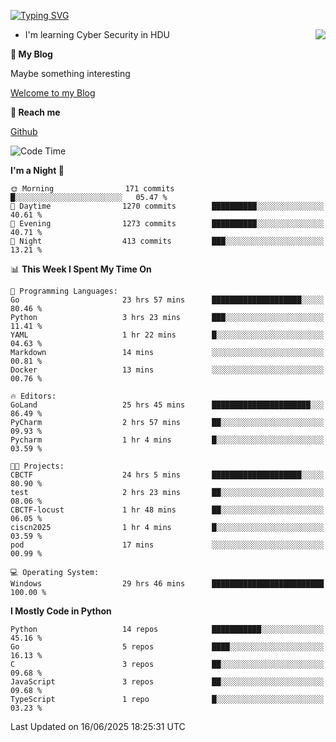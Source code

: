 [![Typing SVG](https://readme-typing-svg.herokuapp.com?font=Fira+Code&pause=1000&random=false&width=450&height=60&lines=Hello+%F0%9F%91%8B%F0%9F%8F%BB;I'm+JBNRZ)](https://git.io/typing-svg)

<a href="#">
  <img align="right" src="https://github-readme-stats.vercel.app/api?username=JBNRZ&show_icons=true&bg_color=15,f2f7fd,E0EAFC" />
</a>

- I'm learning Cyber Security in HDU

 **🌱 My Blog**

Maybe something interesting

[Welcome to my Blog](https://jbnrz.com.cn/)

 **💬 Reach me** 

[Github](https://github.com/JBNRZ)


<!--START_SECTION:waka-->
![Code Time](http://img.shields.io/badge/Code%20Time-1%2C273%20hrs%2030%20mins-blue)

**I'm a Night 🦉** 

```text
🌞 Morning                171 commits         █░░░░░░░░░░░░░░░░░░░░░░░░   05.47 % 
🌆 Daytime                1270 commits        ██████████░░░░░░░░░░░░░░░   40.61 % 
🌃 Evening                1273 commits        ██████████░░░░░░░░░░░░░░░   40.71 % 
🌙 Night                  413 commits         ███░░░░░░░░░░░░░░░░░░░░░░   13.21 % 
```


📊 **This Week I Spent My Time On** 

```text
💬 Programming Languages: 
Go                       23 hrs 57 mins      ████████████████████░░░░░   80.46 % 
Python                   3 hrs 23 mins       ███░░░░░░░░░░░░░░░░░░░░░░   11.41 % 
YAML                     1 hr 22 mins        █░░░░░░░░░░░░░░░░░░░░░░░░   04.63 % 
Markdown                 14 mins             ░░░░░░░░░░░░░░░░░░░░░░░░░   00.81 % 
Docker                   13 mins             ░░░░░░░░░░░░░░░░░░░░░░░░░   00.76 % 

🔥 Editors: 
GoLand                   25 hrs 45 mins      ██████████████████████░░░   86.49 % 
PyCharm                  2 hrs 57 mins       ██░░░░░░░░░░░░░░░░░░░░░░░   09.93 % 
Pycharm                  1 hr 4 mins         █░░░░░░░░░░░░░░░░░░░░░░░░   03.59 % 

🐱‍💻 Projects: 
CBCTF                    24 hrs 5 mins       ████████████████████░░░░░   80.90 % 
test                     2 hrs 23 mins       ██░░░░░░░░░░░░░░░░░░░░░░░   08.06 % 
CBCTF-locust             1 hr 48 mins        ██░░░░░░░░░░░░░░░░░░░░░░░   06.05 % 
ciscn2025                1 hr 4 mins         █░░░░░░░░░░░░░░░░░░░░░░░░   03.59 % 
pod                      17 mins             ░░░░░░░░░░░░░░░░░░░░░░░░░   00.99 % 

💻 Operating System: 
Windows                  29 hrs 46 mins      █████████████████████████   100.00 % 
```

**I Mostly Code in Python** 

```text
Python                   14 repos            ███████████░░░░░░░░░░░░░░   45.16 % 
Go                       5 repos             ████░░░░░░░░░░░░░░░░░░░░░   16.13 % 
C                        3 repos             ██░░░░░░░░░░░░░░░░░░░░░░░   09.68 % 
JavaScript               3 repos             ██░░░░░░░░░░░░░░░░░░░░░░░   09.68 % 
TypeScript               1 repo              █░░░░░░░░░░░░░░░░░░░░░░░░   03.23 % 
```




 Last Updated on 16/06/2025 18:25:31 UTC
<!--END_SECTION:waka-->
